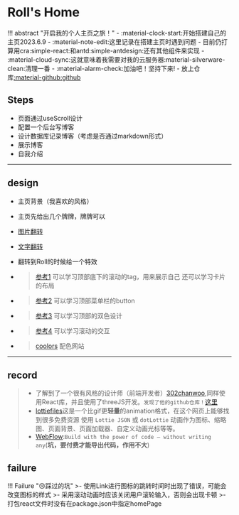 # Roll's Home

!!! abstract "开启我的个人主页之旅！"
    - :material-clock-start:开始搭建自己的主页2023.6.9
    - :material-note-edit:这里记录在搭建主页时遇到问题
    - 目前仍打算用cra:simple-react:和antd:simple-antdesign:还有其他组件来实现
    - :material-cloud-sync:这就意味着我需要对我的云服务器:material-silverware-clean:清理一番
    - :material-alarm-check:加油吧！坚持下来!
    - 放上仓库[:material-github:github](https://github.com/RollRoll520/Roll-Page)

## Steps

- 页面通过useScroll设计
- 配置一个后台写博客
- 设计数据库记录博客（考虑是否通过markdown形式）
- 展示博客
- 自我介绍

---

## design

- 主页背景（我喜欢的风格）
- 主页先给出几个牌牌，牌牌可以
- [图片翻转](https://codesandbox.io/s/cju2d?file=/src/App.tsx)
- [文字翻转](https://codesandbox.io/s/90qj1i)
- 翻转到Roll的时候给一个特效

- > [参考1](https://sjostrandcoffee.com/)
  > 可以学习顶部底下的滚动的tag，用来展示自己
  > 还可以学习卡片的布局

- > [参考2](https://greennavis.com/)
  > 可以学习顶部菜单栏的button

- > [参考3](https://olve.tech/en)
  > 可以学习顶部的双色设计

- > [参考4](https://www.cssdesignawards.com/sites/wrangle/43488/)
  > 可以学习滚动的交互

- > [coolors](https://coolors.co/)
  > 配色网站

---

## record

>- 了解到了一个很有风格的设计师（前端开发者）[302chanwoo](http://302chanwoo.com/),同样使用React库，并且使用了threeJS开发。`发现了他的github仓库！`[这里](https://github.com/302chanwoo)
>- [lottiefiles](https://lottiefiles.com/)这是一个比gif更**轻量**的animation格式，在这个网页上能够找到很多免费资源
> 使用 `Lottie JSON` 或 `dotLottie` 动画作为图标、缩略图、页面背景、页面加载器、自定义动画光标等等。
>- [WebFlow](https://webflow.com/):`Build with the power of code — without writing any`(**坑，要付费才能导出代码，作用不大**)

## failure

!!! Failure ":cry:踩过的坑"
    >- 使用Link进行图标的跳转时间时出现了错误，可能会改变图标的样式
    >- 采用滚动动画时应该关闭用户滚轮输入，否则会出现卡顿
    >- 打包react文件时没有在package.json中指定homePage
